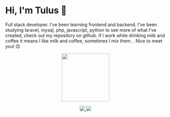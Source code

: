 # Hi, I'm Tulus 👋
Full stack developer. I've been learning frontend and backend. I've been studying laravel, mysql, php, javascript, python to see more of what I've created, check out my repository on github. if I work while drinking milk and coffee it means I like milk and coffee, sometimes I mix them. . Nice to meet you! 😊

<p align='center'>
   <a href="https://github.com/tulusmr/github-readme-stats"><img height=150
   src="https://github-readme-stats.vercel.app/api/top-langs/?username=tulusmr&layout=compact"/></a>
</p>

<p align='center'>
   <a href="https://www.linkedin.com/in/tulusmr/">
       <img src="https://img.shields.io/badge/linkedin-%230077B5.svg?&style=for-the-badge&logo=linkedin&logoColor=white"/>
   </a>
   <a href="mailto:tulusrizqullah@gmail.com">
       <img src="https://img.shields.io/badge/Gmail-D14836?style=for-the-badge&logo=gmail&logoColor=white"/>
   </a>
</p>
